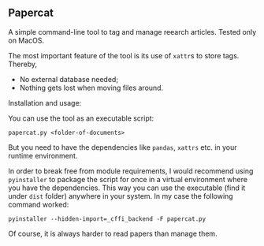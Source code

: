 Papercat
--------

A simple command-line tool to tag and manage reearch articles. Tested only on
MacOS.

The most important feature of the tool is its use of `xattr`s to store tags. Thereby,

* No external database needed;
* Nothing gets lost when moving files around.


Installation and usage:

You can use the tool as an executable script: 

```
papercat.py <folder-of-documents>
```

But you need to have the dependencies like `pandas`, `xattrs` etc. in your
runtime environment.

In order to break free from module requirements, I would recommend using `pyinstaller` to package the script for once in a virtual
environment where you have the dependencies. This way you can use the executable (find it under `dist` folder)
anywhere in your system. In my case the following command worked:

```
pyinstaller --hidden-import=_cffi_backend -F papercat.py                   
```

Of course, it is always harder to read papers than manage them.
